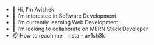 - 👋 Hi, I’m Avishek
- 👀 I’m interested in Software Development 
- 🌱 I’m currently learning  Web Development
- 💞️ I’m looking to collaborate on MERN Stack Developer
- 📫 How to reach me | insta - av1sh3k

<!-- -
avishek69/avishek69 is a ✨ special ✨ repository because its `README.md` (this file) appears on your GitHub profile.
You can click the Preview link to take a look at your changes.
- -->
